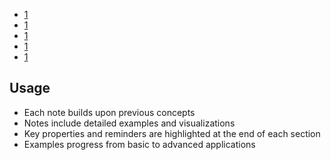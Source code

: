 - [1](linear-transformations-study-guide.md)
- [1](linear-algebra-notes%20(2).md)
- [1](linear-algebra-notes%20(3).md)
- [1](linear-algebra-notes%20(4).md)
- [1](linear-algebra-notes%20(5).md)

## Usage
- Each note builds upon previous concepts
- Notes include detailed examples and visualizations
- Key properties and reminders are highlighted at the end of each section
- Examples progress from basic to advanced applications
